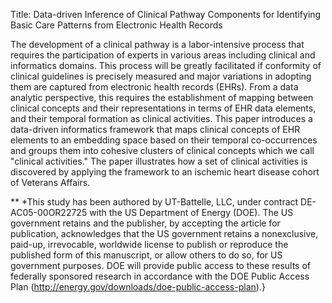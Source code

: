 Title: Data-driven Inference of Clinical Pathway Components for Identifying Basic Care Patterns from Electronic Health Records

The development of a clinical pathway is a labor-intensive process that requires the participation of experts in various areas including clinical and informatics domains. This process will be greatly facilitated if conformity of clinical guidelines is precisely measured and major variations in adopting them are captured from electronic health records (EHRs). From a data analytic perspective, this requires the establishment of mapping between clinical concepts and their representations in terms of EHR data elements, and their temporal formation as clinical activities. This paper introduces a data-driven informatics framework that maps clinical concepts of EHR elements to an embedding space based on their temporal co-occurrences and groups them into cohesive clusters of clinical concepts which we call "clinical activities." The paper illustrates how a set of clinical activities is discovered by applying the framework to an ischemic heart disease cohort of Veterans Affairs. 


** *This study has been authored by UT-Battelle, LLC, under contract DE-AC05-00OR22725 with the US Department of Energy (DOE). The US government retains and the publisher, by accepting the article for publication, acknowledges that the US government retains a nonexclusive, paid-up, irrevocable, worldwide license to publish or reproduce the published form of this manuscript, or allow others to do so, for US government purposes. DOE will provide public access to these results of federally sponsored research in accordance with the DOE Public Access Plan (http://energy.gov/downloads/doe-public-access-plan).}
